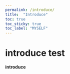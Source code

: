 ```yaml
---
permalink: /introduce/
title:  "Introduce"
toc: true
toc_sticky: true
toc_label: "MYSELF"
---
```


# introduce test

**introduce**
